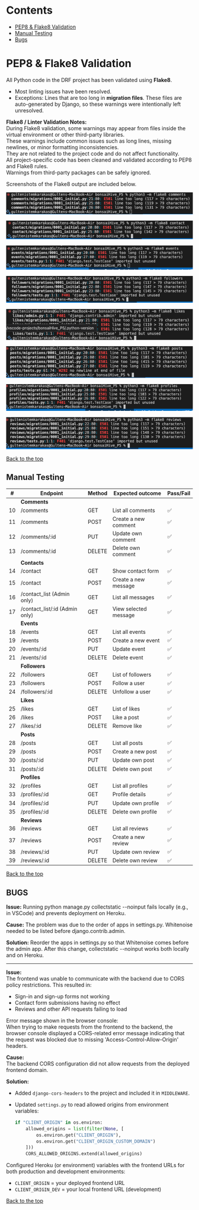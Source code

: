 # Contents

- [PEP8 & Flake8 Validation](#pep8--flake8-validation)
- [Manual Testing](#manual-testing)
- [Bugs](#bugs)

# PEP8 & Flake8 Validation

All Python code in the DRF project has been validated using **Flake8**.

- Most linting issues have been resolved.
- Exceptions: Lines that are too long in **migration files**. These files are auto-generated by Django, so these warnings were intentionally left unresolved.

**Flake8 / Linter Validation Notes:**  
During Flake8 validation, some warnings may appear from files inside the virtual environment or other third-party libraries.  
These warnings include common issues such as long lines, missing newlines, or minor formatting inconsistencies.  
They are not related to the project code and do not affect functionality.  
All project-specific code has been cleaned and validated according to PEP8 and Flake8 rules.  
Warnings from third-party packages can be safely ignored.

Screenshots of the Flake8 output are included below.

![Screenshot of flake8 validation for comments app](docs/readme-images/flake8-comments.png)

![Screenshot of flake8 validation for contact app](docs/readme-images/flake8-contact.png)

![Screenshot of flake8 validation for events app](docs/readme-images/flake8-events.png)

![Screenshot of flake8 validation for follower app](docs/readme-images/flake8-followers.png)

![Screenshot of flake8 validation for likes app](docs/readme-images/flake8-likes.png)

![Screenshot of flake8 validation for posts app](docs/readme-images/flake8-posts.png)

![Screenshot of flake8 validation for profiles app](docs/readme-images/flake8-profiles.png)

![Screenshot of flake8 validation for reviews app](docs/readme-images/flake8-reviews.png)

<a href="#top">Back to the top</a>

## Manual Testing

| #   | Endpoint                       | Method | Expected outcome      | Pass/Fail |
| --- | ------------------------------ | ------ | --------------------- | --------- |
|     | **Comments**                   |        |                       |           |
| 10  | /comments                      | GET    | List all comments     | ✅        |
| 11  | /comments                      | POST   | Create a new comment  | ✅        |
| 12  | /comments/:id                  | PUT    | Update own comment    | ✅        |
| 13  | /comments/:id                  | DELETE | Delete own comment    | ✅        |
|     | **Contacts**                   |        |                       |           |
| 14  | /contact                       | GET    | Show contact form     | ✅        |
| 15  | /contact                       | POST   | Create a new message  | ✅        |
| 16  | /contact_list (Admin only)     | GET    | List all messages     | ✅        |
| 17  | /contact_list/:id (Admin only) | GET    | View selected message | ✅        |
|     | **Events**                     |        |                       |           |
| 18  | /events                        | GET    | List all events       | ✅        |
| 19  | /events                        | POST   | Create a new event    | ✅        |
| 20  | /events/:id                    | PUT    | Update event          | ✅        |
| 21  | /events/:id                    | DELETE | Delete event          | ✅        |
|     | **Followers**                  |        |                       |           |
| 22  | /followers                     | GET    | List of followers     | ✅        |
| 23  | /followers                     | POST   | Follow a user         | ✅        |
| 24  | /followers/:id                 | DELETE | Unfollow a user       | ✅        |
|     | **Likes**                      |        |                       |           |
| 25  | /likes                         | GET    | List of likes         | ✅        |
| 26  | /likes                         | POST   | Like a post           | ✅        |
| 27  | /likes/:id                     | DELETE | Remove like           | ✅        |
|     | **Posts**                      |        |                       |           |
| 28  | /posts                         | GET    | List all posts        | ✅        |
| 29  | /posts                         | POST   | Create a new post     | ✅        |
| 30  | /posts/:id                     | PUT    | Update own post       | ✅        |
| 31  | /posts/:id                     | DELETE | Delete own post       | ✅        |
|     | **Profiles**                   |        |                       |           |
| 32  | /profiles                      | GET    | List all profiles     | ✅        |
| 33  | /profiles/:id                  | GET    | Profile details       | ✅        |
| 34  | /profiles/:id                  | PUT    | Update own profile    | ✅        |
| 35  | /profiles/:id                  | DELETE | Delete own profile    | ✅        |
|     | **Reviews**                    |        |                       |           |
| 36  | /reviews                       | GET    | List all reviews      | ✅        |
| 37  | /reviews                       | POST   | Create a new review   | ✅        |
| 38  | /reviews/:id                   | PUT    | Update own review     | ✅        |
| 39  | /reviews/:id                   | DELETE | Delete own review     | ✅        |

<a href="#top">Back to the top</a>

## BUGS

**Issue:**
Running python manage.py collectstatic --noinput fails locally (e.g., in VSCode) and prevents deployment on Heroku.

**Cause:**
The problem was due to the order of apps in settings.py. Whitenoise needed to be listed before django.contrib.admin.

**Solution:**
Reorder the apps in settings.py so that Whitenoise comes before the admin app. After this change, collectstatic --noinput works both locally and on Heroku.

---

**Issue:**  
The frontend was unable to communicate with the backend due to CORS policy restrictions. This resulted in:

- Sign-in and sign-up forms not working
- Contact form submissions having no effect
- Reviews and other API requests failing to load

Error message shown in the browser console:  
When trying to make requests from the frontend to the backend, the browser console displayed a CORS-related error message indicating that the request was blocked due to missing 'Access-Control-Allow-Origin' headers.

**Cause:**  
The backend CORS configuration did not allow requests from the deployed frontend domain.

**Solution:**

- Added `django-cors-headers` to the project and included it in `MIDDLEWARE`.
- Updated `settings.py` to read allowed origins from environment variables:

  ```python
  if "CLIENT_ORIGIN" in os.environ:
      allowed_origins = list(filter(None, [
          os.environ.get("CLIENT_ORIGIN"),
          os.environ.get("CLIENT_ORIGIN_CUSTOM_DOMAIN")
      ]))
      CORS_ALLOWED_ORIGINS.extend(allowed_origins)
  ```

Configured Heroku (or environment) variables with the frontend URLs for both production and development environments:

- `CLIENT_ORIGIN` = your deployed frontend URL
- `CLIENT_ORIGIN_DEV` = your local frontend URL (development)

<a href="#top">Back to the top</a>

